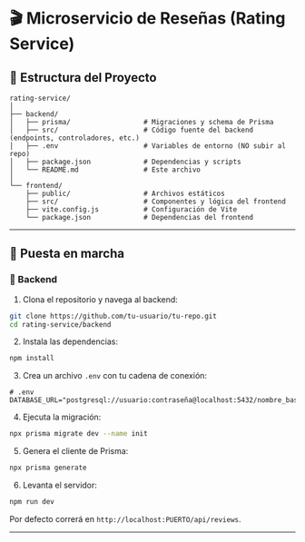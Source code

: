 # 🎬 Microservicio de Reseñas (Rating Service)

## 📁 Estructura del Proyecto

```
rating-service/
│
├── backend/
│   ├── prisma/                  # Migraciones y schema de Prisma
│   ├── src/                     # Código fuente del backend (endpoints, controladores, etc.)
│   ├── .env                     # Variables de entorno (NO subir al repo)
│   ├── package.json             # Dependencias y scripts
│   └── README.md                # Este archivo
│
└── frontend/
    ├── public/                  # Archivos estáticos
    ├── src/                     # Componentes y lógica del frontend
    ├── vite.config.js           # Configuración de Vite
    └── package.json             # Dependencias del frontend
```

---

## 🚀 Puesta en marcha

### 🔧 Backend

1. Clona el repositorio y navega al backend:

```bash
git clone https://github.com/tu-usuario/tu-repo.git
cd rating-service/backend
```

2. Instala las dependencias:

```bash
npm install
```

3. Crea un archivo `.env` con tu cadena de conexión:

```env
# .env
DATABASE_URL="postgresql://usuario:contraseña@localhost:5432/nombre_basedatos"
```

4. Ejecuta la migración:

```bash
npx prisma migrate dev --name init
```

5. Genera el cliente de Prisma:

```bash
npx prisma generate
```

6. Levanta el servidor:

```bash
npm run dev
```

Por defecto correrá en `http://localhost:PUERTO/api/reviews`.

---
